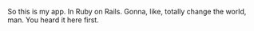 So this is my app. In Ruby on Rails. Gonna, like, totally change the world, man. You heard it here first. 